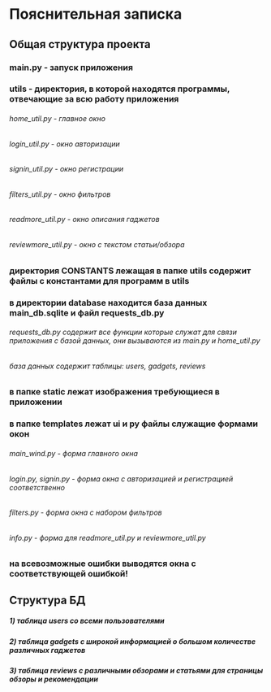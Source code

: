# Пояснительная записка

## Общая структура проекта
### main.py - запуск приложения
### utils - директория, в которой находятся программы, отвечающие за всю работу приложения
###### home_util.py - главное окно
###### login_util.py - окно авторизации
###### signin_util.py - окно регистрации
###### filters_util.py - окно фильтров
###### readmore_util.py - окно описания гаджетов
###### reviewmore_util.py - окно с текстом статьи/обзора
### директория CONSTANTS лежащая в папке utils содержит файлы с константами для программ в utils
### в директории database находится база данных main_db.sqlite и файл requests_db.py
###### requests_db.py содержит все функции которые служат для связи приложения с базой данных, они вызываются из main.py и home_util.py
###### база данных содержит таблицы: users, gadgets, reviews
### в папке static лежат изображения требующиеся в приложении
### в папке templates лежат ui и py файлы служащие формами окон
###### main_wind.py - форма главного окна
###### login.py, signin.py - форма окна с авторизацией и регистрацией соответственно
###### filters.py - форма окна с набором фильтров
###### info.py - форма для readmore_util.py и reviewmore_util.py
### на всевозможные ошибки выводятся окна с соответствующей ошибкой!

## Структура БД
##### 1) таблица users со всеми пользователями
##### 2) таблица gadgets с широкой информацией о большом количестве различных гаджетов
##### 3) таблица reviews с различными обзорами и статьями для страницы обзоры и рекомендации

